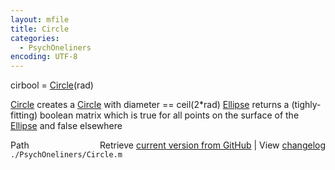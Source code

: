 ```yaml
---
layout: mfile
title: Circle
categories:
  - PsychOneliners
encoding: UTF-8
---
```


cirbool = [Circle](/docs/Circle)\(rad\)

[Circle](/docs/Circle) creates a [Circle](/docs/Circle) with diameter == ceil\(2\*rad\)
[Ellipse](/docs/Ellipse) returns a \(tighly-fitting\) boolean matrix which is true for all
points on the surface of the [Ellipse](/docs/Ellipse) and false elsewhere


<div class="code_header" style="text-align:right;">
  <span style="float:left;">Path&nbsp;&nbsp;</span> <span class="counter">Retrieve <a href=
  "https://raw.github.com/Psychtoolbox-3/Psychtoolbox-3/beta/./PsychOneliners/Circle.m">current version from GitHub</a> | View <a href=
  "https://github.com/Psychtoolbox-3/Psychtoolbox-3/commits/beta/./PsychOneliners/Circle.m">changelog</a></span>
</div>
<div class="code">
  <code>./PsychOneliners/Circle.m</code>
</div>

